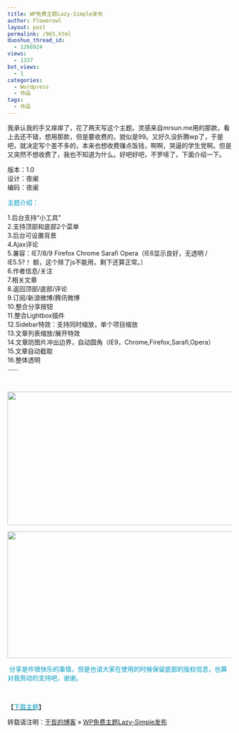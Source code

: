 ```yaml
---
title: WP免费主题Lazy-Simple发布
author: Flowerowl
layout: post
permalink: /965.html
duoshuo_thread_id:
  - 1266924
views:
  - 1337
bot_views:
  - 1
categories:
  - Wordpress
  - 作品
tags:
  - 作品
---
```

我承认我的手又痒痒了，花了两天写这个主题。灵感来自mrsun.me用的那款，看上去还不错，想用那款，但是要收费的，貌似是99。又好久没折腾wp了，于是吧，就决定写个差不多的，本来也想收费赚点饭钱，啊啊，哭逼的学生党啊。但是又突然不想收费了，我也不知道为什么。好吧好吧，不罗嗦了，下面介绍一下。

版本：1.0  
设计：夜阑  
编码：夜阑

<span style="color: #009bc1;">主题介绍：</span>

1.后台支持“小工具”  
2.支持顶部和底部2个菜单  
3.后台可设置背景  
4.Ajax评论  
5.兼容：IE7/8/9 Firefox Chrome Sarafi Opera（IE6显示良好，无透明 / IE5.5?！ 额，这个除了js不能用，剩下还算正常。）  
6.作者信息/关注  
7.相关文章  
8.返回顶部/底部/评论  
9.订阅/新浪微博/腾讯微博  
10.整合分享按钮  
11.整合Lightbox插件  
12.Sidebar特效：支持同时缩放，单个项目缩放  
13.文章列表缩放/展开特效  
14.文章防图片冲出边界，自动圆角（IE9，Chrome,Firefox,Sarafi,Opera）  
15.文章自动截取  
16.整体透明  
&#8230;&#8230;

&nbsp;

[<img class="aligncenter size-full wp-image-966" title="Lazy-Simple" src="http://lazynight.me/wp-content/uploads/2011/11/12.jpg" alt="" width="730" height="300" />][1]

[<img class="aligncenter size-full wp-image-968" title="Lazy-Simple" src="http://lazynight.me/wp-content/uploads/2011/11/3.jpg" alt="" width="730" height="285" />][2]

<span style="color: #009bc1;"> 分享是件很快乐的事情，但是也请大家在使用的时候保留底部的版权信息，也算对我劳动的支持吧，谢谢。</span>

&nbsp;

【<span style="color: #009bc1;"><a href="http://down.qiannao.com/space/file/flowerowl/-4e0a-4f20-5206-4eab/Lazy-002dSimple.rar/.page" target="_blank"><span style="color: #009bc1;">下载主题</span></a></span>】

转载请注明：[于哲的博客][3] &raquo; [WP免费主题Lazy-Simple发布][4]

 [1]: http://lazynight.me/wp-content/uploads/2011/11/12.jpg
 [2]: http://lazynight.me/wp-content/uploads/2011/11/3.jpg
 [3]: http://localhost/wordpress
 [4]: http://localhost/wordpress/965.html